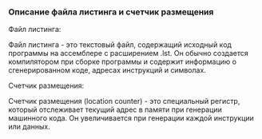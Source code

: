 ### Описание файла листинга и счетчик размещения

Файл листинга:

Файл листинга - это текстовый файл, содержащий исходный код программы на ассемблере с расширением .lst. Он обычно создается компилятором при сборке программы и содержит информацию о сгенерированном коде, адресах инструкций и символах.

Счетчик размещения:

Счетчик размещения (location counter) - это специальный регистр, который отслеживает текущий адрес в памяти при генерации машинного кода. Он увеличивается при генерации каждой инструкции или данных.
